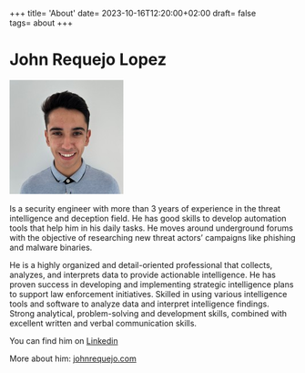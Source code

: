 +++
title= 'About'
date= 2023-10-16T12:20:00+02:00
draft= false
tags= about
+++

# John Requejo Lopez

[![Alt text](profile.jpg)](https://johnrequejo.com)



Is a security engineer with more than 3 years of experience in the threat intelligence and deception field. He has good skills to develop automation tools that help him in his daily tasks. He moves around underground forums with the objective of researching new threat actors’ campaigns like phishing and malware binaries.

He is a highly organized and detail-oriented professional that collects, analyzes, and interprets data to provide actionable intelligence. He has proven success in developing and implementing strategic intelligence plans to support law enforcement initiatives. Skilled in using various intelligence tools and software to analyze data and interpret intelligence findings. Strong analytical, problem-solving and development skills, combined with excellent written and verbal communication skills.

You can find him on [Linkedin](https://www.linkedin.com/in/johnrequejolopez/)

More about him: [johnrequejo.com](https://johnrequejo.com/)

